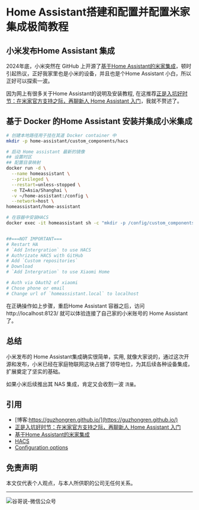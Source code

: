 # Home Assistant搭建和配置并配置米家集成极简教程

## 小米发布Home Assistant 集成
2024年底，小米突然在 GitHub 上开源了[基于Home Assistant的米家集成](https://github.com/XiaoMi/ha_xiaomi_home)，顿时引起热议，正好我家里也是小米的设备，并且也是个Home Assistant 小白，所以正好可以探索一波。

因为网上有很多关于Home Assistant的说明及安装教程, 在这推荐[正是入坑好时节：在米家官方支持之际，再聊新人 Home Assistant 入门](https://sspai.com/post/95117)，我就不赘述了。

## 基于 Docker 的Home Assistant 安装并集成小米集成

```sh
# 创建本地路径用于挂在其道 Docker container 中
mkdir -p home-assistant/custom_components/hacs

# 启动 Home assistant 最新的镜像
## 设置时区
## 配置目录映射
docker run -d \
  --name homeassistant \
  --privileged \
  --restart=unless-stopped \
  -e TZ=Asia/Shanghai \
  -v ~/home-assistant:/config \
  --network=host \
homeassistant/home-assistant

# 在容器中安装HACS
docker exec -it homeassistant sh -c "mkdir -p /config/custom_components && cd /config/custom_components && wget -O - https://get.hacs.xyz | bash -"


##===NOT IMPORTANT===
# Restart HA
# `Add Intergration` to use HACS
# Authrizate HACS with GitHub
# Add `Custom repositories`
# Download
# `Add Intergration` to use Xiaomi Home

# Auth via OAuth2 of xiaomi
# Chose phone or email
# Change url of `homeassistant.local` to localhost

```

在正确操作如上步骤，重启Home Assistant 容器之后，访问 http://localhost:8123/ 就可以体验连接了自己家的小米账号的 Home Assistant 了。

## 总结

小米发布的 Home Assistant集成确实很简单，实用, 就像大家说的，通过这次开源和发布，小米已经在家庭物联网这块占据了领导地位，为其后续各种设备集成，扩展奠定了坚实的基础。

如果小米后续推出其 NAS 集成，肯定又会收割一波 `流量`。

## 引用

* [博客:https://guzhongren.github.io/](https://guzhongren.github.io/)
* [正是入坑好时节：在米家官方支持之际，再聊新人 Home Assistant 入门](https://sspai.com/post/95117)
* [基于Home Assistant的米家集成](https://github.com/XiaoMi/ha_xiaomi_home)
* [HACS](https://github.com/hacs/get)
* [Configuration options](https://www.hacs.xyz/docs/use/configuration/options/#to-change-the-hacs-configuration-options)

## 免责声明

本文仅代表个人观点，与本人所供职的公司无任何关系。

----
![谷哥说-微信公众号](https://cdn.jsdelivr.net/gh/guzhongren/data-hosting@master/20210819/wechat.ae9zxgscqcg.png)


